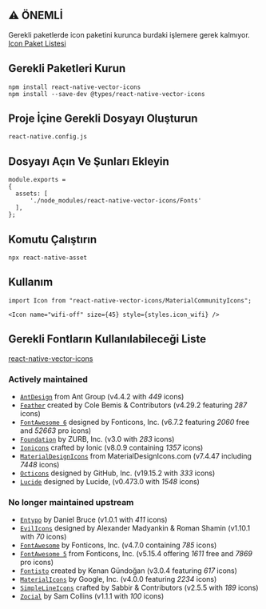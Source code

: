 ## ⚠️ ÖNEMLİ
Gerekli paketlerde icon paketini kurunca burdaki işlemere gerek kalmıyor.  
[Icon Paket Listesi](https://oblador.github.io/react-native-vector-icons/)


## Gerekli Paketleri Kurun
```
npm install react-native-vector-icons
npm install --save-dev @types/react-native-vector-icons
```

## Proje İçine Gerekli Dosyayı Oluşturun
```
react-native.config.js
```

## Dosyayı Açın Ve Şunları Ekleyin
```
module.exports =
{
  assets: [
      './node_modules/react-native-vector-icons/Fonts'
  ],
};
```

## Komutu Çalıştırın
```
npx react-native-asset
```

## Kullanım
```tsx
import Icon from "react-native-vector-icons/MaterialCommunityIcons";

<Icon name="wifi-off" size={45} style={styles.icon_wifi} />
```

## Gerekli Fontların Kullanılabileceği Liste
[react-native-vector-icons](https://github.com/oblador/react-native-vector-icons?tab=readme-ov-file#actively-maintained)  

### Actively maintained

- [`AntDesign`](https://ant.design/components/icon) from Ant Group (v4.4.2 with _449_ icons)
- [`Feather`](http://feathericons.com) created by Cole Bemis & Contributors (v4.29.2 featuring _287_ icons)
- [`FontAwesome 6`](https://fontawesome.com/search) designed by Fonticons, Inc. (v6.7.2 featuring _2060_ free and _52663_ pro icons)
- [`Foundation`](http://zurb.com/playground/foundation-icon-fonts-3) by ZURB, Inc. (v3.0 with _283_ icons)
- [`Ionicons`](https://ionic.io/ionicons) crafted by Ionic (v8.0.9 containing _1357_ icons)
- [`MaterialDesignIcons`](https://pictogrammers.com/library/mdi/) from MaterialDesignIcons.com (v7.4.47 including _7448_ icons)
- [`Octicons`](https://primer.style/foundations/icons) designed by GitHub, Inc. (v19.15.2 with _333_ icons)
- [`Lucide`](https://lucide.dev/) designed by Lucide, (v0.473.0 with _1548_ icons)

### No longer maintained upstream

- [`Entypo`](http://entypo.com) by Daniel Bruce (v1.0.1 with _411_ icons)
- [`EvilIcons`](http://evil-icons.io) designed by Alexander Madyankin & Roman Shamin (v1.10.1 with _70_ icons)
- [`FontAwesome`](https://fontawesome.com/v4/icons) by Fonticons, Inc. (v4.7.0 containing _785_ icons)
- [`FontAwesome 5`](https://fontawesome.com/v5/search) from Fonticons, Inc. (v5.15.4 offering _1611_ free and _7869_ pro icons)
- [`Fontisto`](https://github.com/kenangundogan/fontisto) created by Kenan Gündoğan (v3.0.4 featuring _617_ icons)
- [`MaterialIcons`](https://fonts.google.com/icons?icon.set=Material+Icons) by Google, Inc. (v4.0.0 featuring _2234_ icons)
- [`SimpleLineIcons`](https://simplelineicons.github.io/) crafted by Sabbir & Contributors (v2.5.5 with _189_ icons)
- [`Zocial`](https://smcllns.github.io/css-social-buttons) by Sam Collins (v1.1.1 with _100_ icons)
